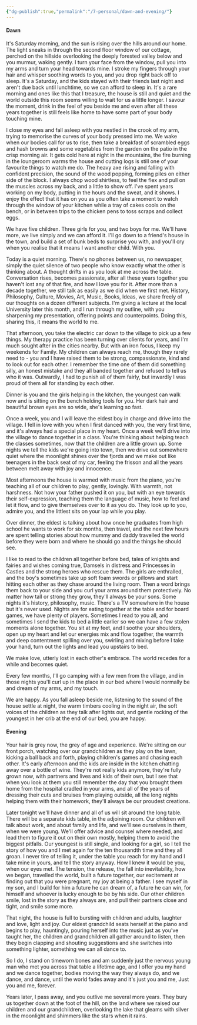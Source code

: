 ```yaml
---
{"dg-publish":true,"permalink":"/7-personal/dawn-and-evening/"}
---
```



#### Dawn

It's Saturday morning, and the sun is rising over the hills around our home. The light sneaks in through the second floor window of our cottage, perched on the hillside overlooking the deeply forested valley below and you murmur, waking gently. I turn your face from the window, pull you into my arms and turn your head towards mine. I stroke my fingers through your hair and whisper soothing words to you, and you drop right back off to sleep. It's a Saturday, and the kids stayed with their friends last night and aren't due back until lunchtime, so we can afford to sleep in. It's a rare morning and ones like this that I treasure, the house is still and quiet and the world outside this room seems willing to wait for us a little longer. I savour the moment, drink in the feel of you beside me and even after all these years together is still feels like home to have some part of your body touching mine.

I close my eyes and fall asleep with you nestled in the crook of my arm, trying to memorise the curves of your body pressed into me. We wake when our bodies call for us to rise, then take a breakfast of scrambled eggs and hash browns and some vegetables from the garden on the patio in the crisp morning air. It gets cold here at night in the mountains, the fire burning in the loungeroom warms the house and cutting logs is still one of your favourite things to watch me do. The heavy axe rising and falling with confident precision, the sound of the wood popping, forming piles on either side of the block. I always chop wood shirtless, to feel the flex and pull on the muscles across my back, and a little to show off. I've spent years working on my body, putting in the hours and the sweat, and it shows. I enjoy the effect that it has on you as you often take a moment to watch through the window of your kitchen while a tray of cakes cools on the bench, or in between trips to the chicken pens to toss scraps and collect eggs.

We have five children. Three girls for you, and two boys for me. We'll have more, we live simply and we can afford it. I'll go down to a friend's house in the town, and build a set of bunk beds to surprise you with, and you'll cry when you realise that it means I want another child. With you.

Today is a quiet morning. There's no phones between us, no newspaper, simply the quiet silence of two people who know exactly what the other is thinking about. A thought drifts in as you look at me across the table. Conversation rises, becomes passionate, after all these years together you haven't lost any of that fire, and how I love you for it. After more than a decade together, we still talk as easily as we did when we first met. History, Philosophy, Culture, Movies, Art, Music, Books, Ideas, we share freely of our thoughts on a dozen different subjects. I'm giving a lecture at the local University later this month, and I run through my outline, with you sharpening my presentation, offering points and counterpoints. Doing this, sharing this, it means the world to me.

That afternoon, you take the electric car down to the village to pick up a few things. My therapy practice has been turning over clients for years, and I'm much sought after in the cities nearby. But with an iron focus, I keep my weekends for Family. My children can always reach me, though they rarely need to - you and I have raised them to be strong, compassionate, kind and to look out for each other. I remember the time one of them did something silly, an honest mistake and they all banded together and refused to tell us who it was. Outwardly, I had to punish all of them fairly, but inwardly I was proud of them all for standing by each other.

Dinner is you and the girls helping in the kitchen, the youngest can walk now and is sitting on the bench holding tools for you. Her dark hair and beautiful brown eyes are so wide, she's learning so fast.

Once a week, you and I will leave the eldest boy in charge and drive into the village. I fell in love with you when I first danced with you, the very first time, and it's always had a special place in my heart. Once a week we'll drive into the village to dance together in a class. You're thinking about helping teach the classes sometimes, now that the children are a little grown up. Some nights we tell the kids we're going into town, then we drive out somewhere quiet where the moonlight shines over the fjords and we make out like teenagers in the back seat of my car, feeling the frisson and all the years between melt away with joy and innocence.

Most afternoons the house is warmed with music from the piano, you're teaching all of our children to play, gently, lovingly. With warmth, not harshness. Not how your father pushed it on you, but with an eye towards their self-expression, teaching them the language of music, how to feel and let it flow, and to give themselves over to it as you do. They look up to you, admire you, and the littlest sits on your lap while you play.

Over dinner, the eldest is talking about how once he graduates from high school he wants to work for six months, then travel, and the next few hours are spent telling stories about how mummy and daddy travelled the world before they were born and where he should go and the things he should see.

I like to read to the children all together before bed, tales of knights and fairies and wishes coming true, Damsels in distress and Princesses in Castles and the strong heroes who rescue them. The girls are enthralled, and the boy's sometimes take up soft foam swords or pillows and start hitting each other as they chase around the living room. Then a word brings them back to your side and you curl your arms around them protectively. No matter how tall or strong they grow, they'll always be your sons. Some nights it's history, philosophy, music. There's a TV somewhere in the house but it's never used. Nights are for eating together at the table and for board games, we have plenty of players. Sometimes I read to you all, and sometimes I send the kids to bed a little earlier so we can have a few stolen moments alone together. You sit at my feet, and I soothe your shoulders, open up my heart and let our energies mix and flow together, the warmth and deep contentment spilling over you, swirling and mixing before I take your hand, turn out the lights and lead you upstairs to bed.

We make love, utterly lost in each other's embrace. The world recedes for a while and becomes quiet.

Every few months, I'll go camping with a few men from the village, and in those nights you'll curl up in the place in our bed where I would normally be and dream of my arms, and my touch.

We are happy. As you fall asleep beside me, listening to the sound of the house settle at night, the warm timbers cooling in the night air, the soft voices of the children as they talk after lights out, and gentle rocking of the youngest in her crib at the end of our bed, you are happy.

#### Evening

Your hair is grey now, the grey of age and experience. We're sitting on our front porch, watching over our grandchildren as they play on the lawn, kicking a ball back and forth, playing children's games and chasing each other. It's early afternoon and the kids are inside in the kitchen chatting away over a bottle of wine. They're not really kids anymore, they're fully grown now, with partners and lives and kids of their own, but I see that when you look at them you still remember the day that you brought them home from the hospital cradled in your arms, and all of the years of dressing their cuts and bruises from playing outside, all the long nights helping them with their homework, they'll always be our proudest creations.

Later tonight we'll have dinner and all of us will sit around the long table. There will be a separate kids table, in the adjoining room. Our children will talk about work, and about family and life, and we'll see ourselves in them, when we were young. We'll offer advice and counsel where needed, and lead them to figure it out on their own mostly, helping them to avoid the biggest pitfalls. Our youngest is still single, and looking for a girl, so I tell the story of how you and I met again for the ten thousandth time and they all groan. I never tire of telling it, under the table you reach for my hand and I take mine in yours, and tell the story anyway. How I knew it would be you, when our eyes met. The tension, the release, the fall into inevitability, how we began, travelled the world, built a future together, our excitement at finding out that you were pregnant, my joy at being a father. I see myself in my son, and I build for him a future he can dream of, a future he can win, for himself and whoever is lucky enough to be by his side. Our other children smile, lost in the story as they always are, and pull their partners close and tight, and smile some more.

That night, the house is full to bursting with children and adults, laughter and love, light and joy. Our eldest grandchild seats herself at the piano and begins to play, hauntingly, pouring herself into the music just as you've taught her, the children and grandchildren all gather around to listen, then they begin clapping and shouting suggestions and she switches into something lighter, something we can all dance to.

So I do, I stand on timeworn bones and am suddenly just the nervous young man who met you across that table a lifetime ago, and I offer you my hand and we dance together, bodies moving the way they always do, and we dance, and dance, until the world fades away and it's just you and me, Just you and me, forever.

Years later, I pass away, and you outlive me several more years. They bury us together down at the foot of the hill, on the land where we raised our children and our grandchildren, overlooking the lake that gleams with silver in the moonlight and shimmers like the stars when it rains.